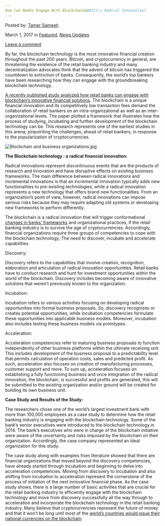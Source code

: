 ```yaml
---
How Can Banks Engage With Blockchain&#8217;s Radical Innovation?
---
```

<article class="post-listing post-18390 post type-post status-publish format-standard has-post-thumbnail hentry  tag-banks tag-blockchains tag-engage tag-innovation tag-radical">
    
<div class="post-inner">
    
    
    
<span>Posted by: <a href="https://www.deepdotweb.com/author/tamersameeh/" title="">Tamer Sameeh </a></span>
    
    
<span>March 1, 2017</span>
<span>in <a href="https://www.deepdotweb.com/category/deepdot-news/" rel="category tag">Featured</a>, <a href="https://www.deepdotweb.com/category/news-updates/" rel="category tag">News Updates</a></span>
    
<span><a href="https://www.deepdotweb.com/2017/03/01/can-banks-engage-blockchains-radical-innovation/#respond">Leave a comment</a></span>
</p>
<div class="clear"></div>
    
<div class="entry">
    
<p>By far, the blockchain technology is the most innovative financial creation throughout the past 200 years. Bitcoin, and cryptocurrency in general, are threatening the existence of the retail banking industry and many decentralization advocates think that the advent of bitcoin has triggered the countdown to extinction of banks. Consequently, the world&#8217;s top bankers have been researching how they can engage with the groundbreaking blockchain technology.</p>
<p><a href="https://www.researchgate.net/profile/Christoph_Mueller-Bloch/publication/312166392_Blockchain_as_Radical_Innovation_A_Framework_for_Engaging_with_Distributed_Ledgers_as_Incumbent_Organization/links/5873e64708aebf17d3b0a137/Blockchain-as-Radical-Innovation-">A recently published study analyzed how retail banks can engage with blockchain&#8217;s innovative financial solutions</a>. The blockchain is a unique financial innovation and its competitively low transaction fees demand the collaboration of retail bankers on an intra-organizational as well as an inter-organizational levels. The paper plotted a framework that illustrates how the process of studying, incubating and further development of the blockchain technology can be. This research represents one of the earliest studies in this arena; pinpointing the challenges, ahead of retail bankers, in response to the popularization of cryptocurrencies.</p>
<p><img class="wp-image-18397 aligncenter" src="/imgs/2017/02/blockchain-and-business-organizations-jpg.jpeg" alt="Blockchain and business organizations.jpg" width="673" height="449" srcset="/imgs/2017/02/blockchain-and-business-organizations-jpg.jpeg 1000w, /imgs/2017/02/blockchain-and-business-organizations-jpg-300x200.jpeg 300w" sizes="(max-width: 673px) 100vw, 673px" /></p>
<p><strong>The Blockchain technology : a radical financial innovation:</strong></p>
<p>Radical innovations represent discontinuous events that are the products of research and innovation and have disruptive effects on existing business frameworks. The main difference between radical innovations and incremental innovations is that an incremental innovation typically adds new functionalities to pre-existing technologies, while a radical innovation represents a new technology that offers brand new functionalities. From an organization&#8217;s point of view, however, radical innovations can impose serious risks because they may require adapting old systems or developing new frameworks to perform differently.</p>
<p>The blockchain is a radical innovation that will trigger conformational <a href="https://www.deepdotweb.com/2017/01/17/bitcoin-vs-sovereign-money-tools-monetary-reform/">changes in banks&#8217; frameworks</a> and organizational practices, if the retail banking industry is to survive the age of cryptocurrencies. Accordingly, financial organizations require three groups of competencies to cope with the blockchain technology; The need to discover, incubate and accelerate capabilities.</p>
<p>Discovery:</p>
<p>Discovery refers to the capabilities that involve creation, recognition, elaboration and articulation of radical innovation opportunities. Retail banks have to conduct research and hunt for investment opportunities within the world of the blockchain. Discovery includes becoming aware of innovative solutions that weren&#8217;t previously known to the organization.</p>
<p>Incubation:</p>
<p>Incubation refers to various activities focusing on developing radical opportunities into formal business proposals. So, discovery recognizes or creates potential opportunities, while incubation competencies formulate these opportunities into applicable business models. Moreover, incubation also includes testing these business models via prototypes.</p>
<p>Acceleration:</p>
<p>Acceleration competencies refer to maturing business proposals to function independently of other business platforms within the ultimate receiving unit. This includes development of the business proposal to a predictability level that permits calculation of operation costs, sales and predicted profit. As such, acceleration also focuses on creation of manufacturing processes, customer support and more. To sum up, acceleration focuses on establishing a fully functioning business and once integration of the radical innovation, the blockchain, is successful and profits are generated, this will be submitted to the existing organization and/or ground will be created for building its own business unit.</p>
<p><strong>Case Study and Results of the Study:</strong></p>
<p>The researchers chose one of the world&#8217;s largest investment bank with more than 100,000 employees as a case study to determine how the retail banking industry is engaging with the blockchain technology. Some of the bank&#8217;s senior executives were introduced to the blockchain technology in 2014. The bank&#8217;s executives who were in charge of the blockchain initiative were aware of the uncertainty and risks imposed by the blockchain on their organization. Accordingly, the case company represented an ideal organization for this study.</p>
<p>The case study along with examples from literature showed that there are financial organizations that moved beyond the discovery competencies, have already started through incubation and beginning to delve into acceleration competencies. Moving from discovery to incubation and also shifting from incubation to acceleration represent the cornerstone of the process of initiation of the next innovative financial phase. As the case study shows, there is a large number of basic activities that are crucial for the retail banking industry to efficiently engage with the blockchain technology and move from discovery successfully all the way through to acceleration and incorporate the blockchain technology in the retail banking industry. Many believe that cryptocurrencies represent the future of money and that it won&#8217;t be long until most of the <a href="https://www.deepdotweb.com/2017/01/28/coinasia-asias-unified-sovereign-backed-cryptocurrency/">world&#8217;s countries would issue their national currencies on the blockchain</a>.</p>
    
    
</div><!-- .entry /-->
<span style="display:none"><a href="https://www.deepdotweb.com/tag/banks/" rel="tag">banks</a> <a href="https://www.deepdotweb.com/tag/blockchains/" rel="tag">blockchains</a> <a href="https://www.deepdotweb.com/tag/engage/" rel="tag">engage</a> <a href="https://www.deepdotweb.com/tag/innovation/" rel="tag">innovation</a> <a href="https://www.deepdotweb.com/tag/radical/" rel="tag">radical</a></span>				<span style="display:none" class="updated">2017-03-01</span>
<div style="display:none" class="vcard author" itemprop="author" itemscope itemtype="http://schema.org/Person"><strong class="fn" itemprop="name"><a href="https://www.deepdotweb.com/author/tamersameeh/" title="Posts by Tamer Sameeh" rel="author">Tamer Sameeh</a></strong></div>
    
    
</div><!-- .post-inner -->
</article><!-- .post-listing -->

